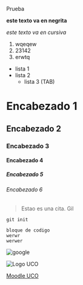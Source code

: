 Prueba


**este texto va en negrita**

*este texto va en cursiva*

1. wqeqew
2. 23142
3. erwtq

* lista 1
* lista 2
  * lista 3 (TAB)

# Encabezado 1
## Encabezado 2
### Encabezado 3
#### Encabezado 4
##### Encabezado 5
###### Encabezado 6

> Estao es una cita. Gil

`git init`

~~~
bloque de codigo
werwr
werwer
~~~

![google](https://www.google.com/url?sa=i&rct=j&q=&esrc=s&source=images&cd=&cad=rja&uact=8&ved=2ahUKEwiFj6bOl9jdAhUBLBoKHeLkAaYQjRx6BAgBEAU&url=https%3A%2F%2Fpay.google.com%2Fabout%2F&psig=AOvVaw2Zfh-i8BTcjbv6Rz1tUN7H&ust=1538034626036329)

![Logo UCO](https://cordobacofradiera.files.wordpress.com/2013/12/logo-uco.jpg)

[Moodle UCO](https://moodle.uco.es/m1819/)
